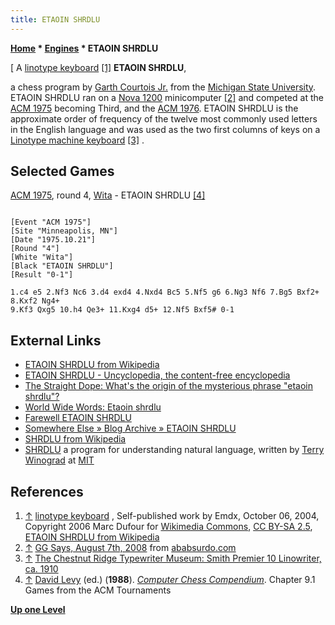 ```yaml
---
title: ETAOIN SHRDLU
---
```

**[Home](Home "Home") * [Engines](Engines "Engines") * ETAOIN SHRDLU**

\[ A [linotype keyboard](https://en.wikipedia.org/wiki/Linotype_machine) <a id="cite-note-1" href="#cite-ref-1">[1]</a>
**ETAOIN SHRDLU**,

a chess program by [Garth Courtois Jr.](Garth_Courtois_Jr. "Garth Courtois Jr.") from the [Michigan State University](Michigan_State_University "Michigan State University"). ETAOIN SHRDLU ran on a [Nova 1200](Nova#1200 "Nova") minicomputer <a id="cite-note-2" href="#cite-ref-2">[2]</a> and competed at the [ACM 1975](ACM_1975 "ACM 1975") becoming Third, and the [ACM 1976](ACM_1976 "ACM 1976"). ETAOIN SHRDLU is the approximate order of frequency of the twelve most commonly used letters in the English language and was used as the two first columns of keys on a [Linotype machine keyboard](https://en.wikipedia.org/wiki/Linotype_machine#Keyboard) <a id="cite-note-3" href="#cite-ref-3">[3]</a> .

## Selected Games

[ACM 1975](ACM_1975 "ACM 1975"), round 4, [Wita](Awit "Awit") - ETAOIN SHRDLU <a id="cite-note-4" href="#cite-ref-4">[4]</a>

```

[Event "ACM 1975"]
[Site "Minneapolis, MN"]
[Date "1975.10.21"]
[Round "4"]
[White "Wita"]
[Black "ETAOIN SHRDLU"]
[Result "0-1"]

1.c4 e5 2.Nf3 Nc6 3.d4 exd4 4.Nxd4 Bc5 5.Nf5 g6 6.Ng3 Nf6 7.Bg5 Bxf2+ 8.Kxf2 Ng4+ 
9.Kf3 Qxg5 10.h4 Qe3+ 11.Kxg4 d5+ 12.Nf5 Bxf5# 0-1

```

## External Links

- [ETAOIN SHRDLU from Wikipedia](https://en.wikipedia.org/wiki/ETAOIN_SHRDLU)
- [ETAOIN SHRDLU - Uncyclopedia, the content-free encyclopedia](http://uncyclopedia.wikia.com/wiki/ETAOIN_SHRDLU)
- [The Straight Dope: What's the origin of the mysterious phrase "etaoin shrdlu"?](http://www.straightdope.com/columns/read/2777/whats-the-origin-of-the-mysterious-phrase-etaoin-shrdlu)
- [World Wide Words: Etaoin shrdlu](http://www.worldwidewords.org/weirdwords/ww-eta1.htm)
- [Farewell ETAOIN SHRDLU](http://www.css.washington.edu/emc/title/4558)
- [Somewhere Else » Blog Archive » ETAOIN SHRDLU](http://somewhereelse.com.au/?p=340)
- [SHRDLU from Wikipedia](https://en.wikipedia.org/wiki/SHRDLU)
- [SHRDLU](http://hci.stanford.edu/%7Ewinograd/shrdlu/) a program for understanding natural language, written by [Terry Winograd](Mathematician#TWinograd "Mathematician") at [MIT](Massachusetts_Institute_of_Technology "Massachusetts Institute of Technology")

## References

1. <a id="cite-ref-1" href="#cite-note-1">↑</a> [linotype keyboard](https://en.wikipedia.org/wiki/Linotype_machine) , Self-published work by Emdx, October 06, 2004, Copyright 2006 Marc Dufour for [Wikimedia Commons](https://en.wikipedia.org/wiki/Wikimedia_Commons), [CC BY-SA 2.5](https://creativecommons.org/licenses/by-sa/2.5/deed.en), [ETAOIN SHRDLU from Wikipedia](https://en.wikipedia.org/wiki/ETAOIN_SHRDLU)
1. <a id="cite-ref-2" href="#cite-note-2">↑</a> [GG Says, August 7th, 2008](http://www.ababsurdo.com/?p=2235) from [ababsurdo.com](http://www.ababsurdo.com/)
1. <a id="cite-ref-3" href="#cite-note-3">↑</a> [The Chestnut Ridge Typewriter Museum: Smith Premier 10 Linowriter, ca. 1910](http://www.hpricecpa.com/typewriterinfo14.html)
1. <a id="cite-ref-4" href="#cite-note-4">↑</a> [David Levy](David_Levy "David Levy") (ed.) (**1988**). *[Computer Chess Compendium](Computer_Chess_Compendium "Computer Chess Compendium")*. Chapter 9.1 Games from the ACM Tournaments

**[Up one Level](Engines "Engines")**

